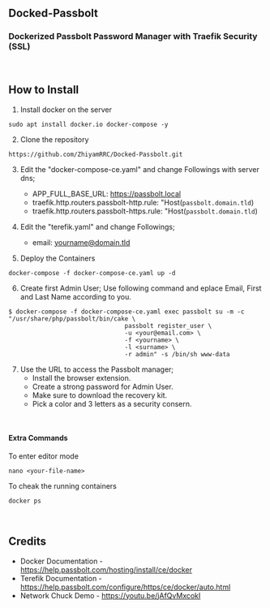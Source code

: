 ## Docked-Passbolt
### Dockerized Passbolt Password Manager with Traefik Security (SSL)
<br>


## How to Install

1. Install docker on the server
```
sudo apt install docker.io docker-compose -y
```

2. Clone the repository
```
https://github.com/ZhiyamRRC/Docked-Passbolt.git
```

3. Edit the "docker-compose-ce.yaml" and change Followings with server dns;
    - APP_FULL_BASE_URL: https://passbolt.local
    - traefik.http.routers.passbolt-http.rule: "Host(`passbolt.domain.tld`)
    - traefik.http.routers.passbolt-https.rule: "Host(`passbolt.domain.tld`)

4. Edit the "terefik.yaml" and change Followings;
    - email: yourname@domain.tld

5. Deploy the Containers
```
docker-compose -f docker-compose-ce.yaml up -d
```

6. Create first Admin User; Use following command and eplace Email, First and Last Name according to you.
```
$ docker-compose -f docker-compose-ce.yaml exec passbolt su -m -c "/usr/share/php/passbolt/bin/cake \
                                passbolt register_user \
                                -u <your@email.com> \
                                -f <yourname> \
                                -l <surname> \
                                -r admin" -s /bin/sh www-data
```

7. Use the URL to access the Passbolt manager;
    - Install the browser extension.
    - Create a strong password for Admin User.
    - Make sure to download the recovery kit.
    - Pick a color and 3 letters as a security consern.
<br>

#### Extra Commands
To enter editor mode
```
nano <your-file-name>
```

To cheak the running containers
```
docker ps
```
<br>


## Credits

- Docker Documentation - https://help.passbolt.com/hosting/install/ce/docker
- Terefik Documentation - https://help.passbolt.com/configure/https/ce/docker/auto.html
- Network Chuck Demo - https://youtu.be/jAfQvMxcokI
